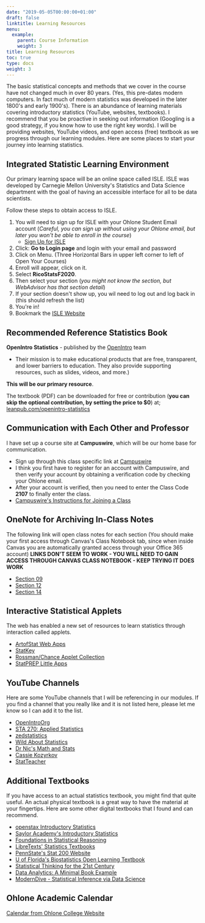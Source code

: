```yaml
---
date: "2019-05-05T00:00:00+01:00"
draft: false
linktitle: Learning Resources
menu:
  example:
    parent: Course Information
    weight: 3
title: Learning Resources
toc: true
type: docs
weight: 3
---
```


The basic statistical concepts and methods that we cover in the course have not changed  much in over 80 years. (Yes, this pre-dates modern computers. In fact much of modern statistics was developed in the later 1800's and early 1900's).  There is an abundance of learning materials covering introductory statistics (YouTube, websites, textbooks).  I recommend that you be proactive in seeking out information (Googling is a good strategy, if you know how to use the right key words).  I will be providing websites, YouTube videos, and open access (free) textbook as we progress through our learning modules.  Here are some places to start your journey into learning statistics.

## Integrated Statistic Learning Environment
Our primary learning space will be an online space called ISLE.  ISLE was developed by Carnegie Mellon University's Statistics and Data Science department with the goal of having an accessible interface for all to be data scientists.

Follow these steps to obtain access to ISLE.
1. You will need to sign up for ISLE with your Ohlone Student Email account (*Careful, you can sign up without using your Ohlone email, but later you won't be able to enroll in the course*)
    - [Sign Up for ISLE](https://isle.kymetis.com/dashboard/#/signup)
2. Click: **Go to Login page** and login with your email and password
3. Click on Menu. (Three Horizontal Bars in upper left corner to left of Open Your Courses)
4. Enroll will appear, click on it.
5. Select **RicoStatsF2020**.
6. Then select your section (*you might not know the section, but WebAdvisor has that section detail*)
7. If your section doesn't show up, you wil need to log out and log back in (this should refresh the list)
8. You're in! 
9. Bookmark the [ISLE Website](https://isle.kymetis.com/dashboard)

## Recommended Reference Statistics Book
**OpenIntro Statistics** - published by the [OpenIntro](https://www.openintro.org/) team 
- Their mission is to make educational products that are free, transparent, and lower barriers to education. They also provide supporting resources, such as slides, videos, and more.)  

**This will be our primary resource**.  

The textbook (PDF) can be downloaded for free or contribution (**you can skip the optional contribution, by setting the price to $0**) at;  
[leanpub.com/openintro-statistics](https://leanpub.com/openintro-statistics)  

## Communication with Each Other and Professor
I have set up a course site at **Campuswire**, which will be our home base for communication.
- Sign up through this class specific link at [Campuswire](https://campuswire.com/p/GC2A93A8D)
- I think you first have to register for an account with Campuswire, and then verify your account by obtaining a verification code by checking your Ohlone email.
- After your account is verified, then you need to enter the Class Code **2107** to finally enter the class.
- [Campuswire's Instructions for Joining a Class](https://intercom.help/campuswireHQ/en/articles/2695271-how-to-join-a-class-via-the-class-link)

## OneNote for Archiving In-Class Notes
The following link will open class notes for each section (You should make your first access through Canvas's Class Notebook tab, since when inside Canvas you are automatically granted access through your Office 365 account)
**LINKS DON'T SEEM TO WORK - YOU WILL NEED TO GAIN ACCESS THROUGH CANVAS CLASS NOTEBOOK - KEEP TRYING IT DOES WORK**
- [Section 09](https://ohlone-my.sharepoint.com/personal/jrico_ohlone_edu/Documents/Class%20Notebooks/159-09-F20)
- [Section 12](https://ohlone-my.sharepoint.com/personal/jrico_ohlone_edu/Documents/Class%20Notebooks/159-12-F20)
- [Section 14](https://ohlone-my.sharepoint.com/personal/jrico_ohlone_edu/Documents/Class%20Notebooks/159-14-F20)


## Interactive Statistical Applets
The web has enabled a new set of resources to learn statistics through interaction called applets.    
- [ArtofStat Web Apps](http://www.artofstat.com/webapps.html)
- [StatKey](http://www.lock5stat.com/StatKey/)
- [Rossman/Chance Applet Collection](http://www.rossmanchance.com/applets/)
- [StatPREP Little Apps](https://ecstatic-mclean-a0b3e0.netlify.app/categories/little-app/)

## YouTube Channels
Here are some YouTube channels that I will be referencing in our modules.  If you find a channel that you really like and it is not listed here, please let me know so I can add it to the list.  
- [OpenIntroOrg](https://www.youtube.com/user/OpenIntroOrg/playlists)
- [STA 270: Applied Statistics](https://www.youtube.com/channel/UC50DjGEiQZXUzj-A_ff9bkA/videos)
- [zedstatistics](https://www.youtube.com/channel/UC6AVa0vSrCpuskzGDDKz_EQ)
- [Wild About Statistics](https://www.youtube.com/channel/UCElKp33-h_Yw0o8XATHllCg)
- [Dr Nic's Math and Stats](https://www.youtube.com/channel/UCG32MfGLit1pcqCRXyy9cAg)
- [Cassie Kozyrkov](https://www.youtube.com/channel/UCbOX--VOebPe-MMRkatFRxw/videos)
- [StatTeacher](https://www.youtube.com/user/StatTeacher/videos)

## Additional Textbooks
If you have access to an actual statistics textbook, you might find that quite useful.  An actual physical textbook is a great way to have the material at your fingertips.  Here are some other digital textbooks that I found and can recommend.
- [openstax Introductory Statistics](https://openstax.org/details/books/introductory-statistics)
- [Saylor Academy's Introductory Statistics](https://open.umn.edu/opentextbooks/textbooks/135)
- [Foundations in Statistical Reasoning](https://sites.google.com/site/offthebeatenmathpath/foundations-in-statistical-reasoning-second-edition)
- [LibreTexts' Statistics Textbooks](https://stats.libretexts.org/)
- [PennState's Stat 200 Website](https://online.stat.psu.edu/stat200/home)
- [U of Florida's Biostatistics Open Learning Textbook](https://bolt.mph.ufl.edu/)
- [Statistical Thinking for the 21st Century](https://statsthinking21.github.io/statsthinking21-core-site/index.html)
- [Data Analytics: A Minimal Book Example](https://bookdown.org/jhvdz1/dataanalytics/)
- [ModernDive - Statistical Inference via Data Science](https://moderndive.com/index.html)

## Ohlone Academic Calendar
[Calendar from Ohlone College Website](ohlone.edu/sites/default/files/groups/Curriculum_and_Scheduling/Curriculum_Committee/documents/2020-2021_academic_calendar_-_official.pdf)